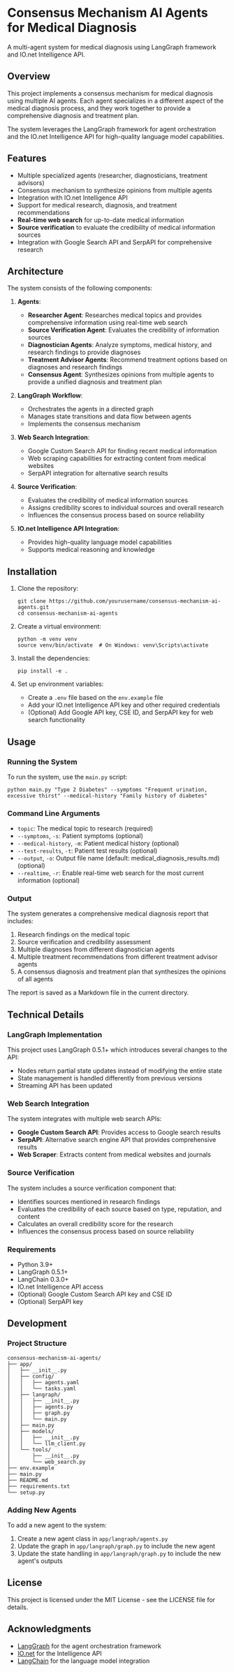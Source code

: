 # Consensus Mechanism AI Agents for Medical Diagnosis

A multi-agent system for medical diagnosis using LangGraph framework and IO.net Intelligence API.

## Overview

This project implements a consensus mechanism for medical diagnosis using multiple AI agents. Each agent specializes in a different aspect of the medical diagnosis process, and they work together to provide a comprehensive diagnosis and treatment plan.

The system leverages the LangGraph framework for agent orchestration and the IO.net Intelligence API for high-quality language model capabilities.

## Features

- Multiple specialized agents (researcher, diagnosticians, treatment advisors)
- Consensus mechanism to synthesize opinions from multiple agents
- Integration with IO.net Intelligence API
- Support for medical research, diagnosis, and treatment recommendations
- **Real-time web search** for up-to-date medical information
- **Source verification** to evaluate the credibility of medical information sources
- Integration with Google Search API and SerpAPI for comprehensive research

## Architecture

The system consists of the following components:

1. **Agents**:
   - **Researcher Agent**: Researches medical topics and provides comprehensive information using real-time web search
   - **Source Verification Agent**: Evaluates the credibility of information sources
   - **Diagnostician Agents**: Analyze symptoms, medical history, and research findings to provide diagnoses
   - **Treatment Advisor Agents**: Recommend treatment options based on diagnoses and research findings
   - **Consensus Agent**: Synthesizes opinions from multiple agents to provide a unified diagnosis and treatment plan

2. **LangGraph Workflow**:
   - Orchestrates the agents in a directed graph
   - Manages state transitions and data flow between agents
   - Implements the consensus mechanism

3. **Web Search Integration**:
   - Google Custom Search API for finding recent medical information
   - Web scraping capabilities for extracting content from medical websites
   - SerpAPI integration for alternative search results

4. **Source Verification**:
   - Evaluates the credibility of medical information sources
   - Assigns credibility scores to individual sources and overall research
   - Influences the consensus process based on source reliability

5. **IO.net Intelligence API Integration**:
   - Provides high-quality language model capabilities
   - Supports medical reasoning and knowledge

## Installation

1. Clone the repository:
   ```
   git clone https://github.com/yourusername/consensus-mechanism-ai-agents.git
   cd consensus-mechanism-ai-agents
   ```

2. Create a virtual environment:
   ```
   python -m venv venv
   source venv/bin/activate  # On Windows: venv\Scripts\activate
   ```

3. Install the dependencies:
   ```
   pip install -e .
   ```

4. Set up environment variables:
   - Create a `.env` file based on the `env.example` file
   - Add your IO.net Intelligence API key and other required credentials
   - (Optional) Add Google API key, CSE ID, and SerpAPI key for web search functionality

## Usage

### Running the System

To run the system, use the `main.py` script:

```
python main.py "Type 2 Diabetes" --symptoms "Frequent urination, excessive thirst" --medical-history "Family history of diabetes"
```

### Command Line Arguments

- `topic`: The medical topic to research (required)
- `--symptoms`, `-s`: Patient symptoms (optional)
- `--medical-history`, `-m`: Patient medical history (optional)
- `--test-results`, `-t`: Patient test results (optional)
- `--output`, `-o`: Output file name (default: medical_diagnosis_results.md) (optional)
- `--realtime`, `-r`: Enable real-time web search for the most current information (optional)

### Output

The system generates a comprehensive medical diagnosis report that includes:

1. Research findings on the medical topic
2. Source verification and credibility assessment
3. Multiple diagnoses from different diagnostician agents
4. Multiple treatment recommendations from different treatment advisor agents
5. A consensus diagnosis and treatment plan that synthesizes the opinions of all agents

The report is saved as a Markdown file in the current directory.

## Technical Details

### LangGraph Implementation

This project uses LangGraph 0.5.1+ which introduces several changes to the API:

- Nodes return partial state updates instead of modifying the entire state
- State management is handled differently from previous versions
- Streaming API has been updated

### Web Search Integration

The system integrates with multiple web search APIs:

- **Google Custom Search API**: Provides access to Google search results
- **SerpAPI**: Alternative search engine API that provides comprehensive results
- **Web Scraper**: Extracts content from medical websites and journals

### Source Verification

The system includes a source verification component that:

- Identifies sources mentioned in research findings
- Evaluates the credibility of each source based on type, reputation, and content
- Calculates an overall credibility score for the research
- Influences the consensus process based on source reliability

### Requirements

- Python 3.9+
- LangGraph 0.5.1+
- LangChain 0.3.0+
- IO.net Intelligence API access
- (Optional) Google Custom Search API key and CSE ID
- (Optional) SerpAPI key

## Development

### Project Structure

```
consensus-mechanism-ai-agents/
├── app/
│   ├── __init__.py
│   ├── config/
│   │   ├── agents.yaml
│   │   └── tasks.yaml
│   ├── langraph/
│   │   ├── __init__.py
│   │   ├── agents.py
│   │   ├── graph.py
│   │   └── main.py
│   ├── main.py
│   ├── models/
│   │   ├── __init__.py
│   │   └── llm_client.py
│   └── tools/
│       ├── __init__.py
│       └── web_search.py
├── env.example
├── main.py
├── README.md
├── requirements.txt
└── setup.py
```

### Adding New Agents

To add a new agent to the system:

1. Create a new agent class in `app/langraph/agents.py`
2. Update the graph in `app/langraph/graph.py` to include the new agent
3. Update the state handling in `app/langraph/graph.py` to include the new agent's outputs

## License

This project is licensed under the MIT License - see the LICENSE file for details.

## Acknowledgments

- [LangGraph](https://github.com/langchain-ai/langgraph) for the agent orchestration framework
- [IO.net](https://io.net) for the Intelligence API
- [LangChain](https://github.com/langchain-ai/langchain) for the language model integration